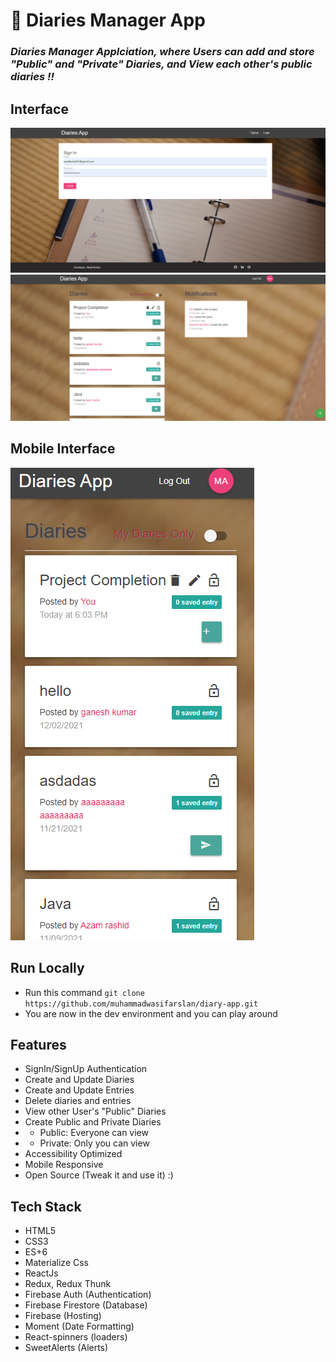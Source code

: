 # :closed_book: Diaries Manager App

### _Diaries Manager Applciation, where Users can add and store "Public" and "Private" Diaries, and View each other's public diaries !!_

## Interface

<img src='./projectImages/diariesHome.png/' />
<img src='./projectImages/diariesDashboard1.png/' />

## Mobile Interface

<img src='./projectImages/diariesMobile.png/' />

## Run Locally

- Run this command `git clone https://github.com/muhammadwasifarslan/diary-app.git`
- You are now in the dev environment and you can play around

## Features

- SignIn/SignUp Authentication
- Create and Update Diaries
- Create and Update Entries
- Delete diaries and entries
- View other User's "Public" Diaries
- Create Public and Private Diaries
- - Public: Everyone can view
- - Private: Only you can view
- Accessibility Optimized
- Mobile Responsive
- Open Source (Tweak it and use it) :)

## Tech Stack

- HTML5
- CSS3
- ES+6
- Materialize Css
- ReactJs
- Redux, Redux Thunk
- Firebase Auth (Authentication)
- Firebase Firestore (Database)
- Firebase (Hosting)
- Moment (Date Formatting)
- React-spinners (loaders)
- SweetAlerts (Alerts)
